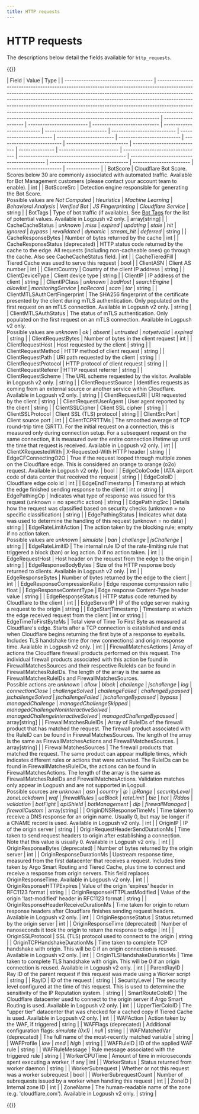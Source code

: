 ```yaml
---
title: HTTP requests
---
```


# HTTP requests

The descriptions below detail the fields available for `http_requests`.

{{<table-wrap>}}

| Field                                 | Value                                                                                                                                                                                                                                                                                                                                                                                                                                                                                 | Type                |
| ------------------------------------- | ------------------------------------------------------------------------------------------------------------------------------------------------------------------------------------------------------------------------------------------------------------------------------------------------------------------------------------------------------------------------------------------------------------------------------------------------------------------------------------- | ------------------- | ------------------------- | ---------------------------- | -------------------------- | -------------------------- | --------------------------- | ------------------------ | ------------------------ | -------------------------- | -------------------------- | -------------------------- | ---------------------------- | --------------- | ------------------------- | -------------------------------- | --------------------------------------------- | ------------------------------------------ | --------------------------------- | ------------------------ | ----------------------- | -------------- |
| BotScore                              | Cloudflare Bot Score. Scores below 30 are commonly associated with automated traffic. Available for Bot Management customers (please contact your account team to enable).                                                                                                                                                                                                                                                                                                            | int                 |
| BotScoreSrc                           | Detection engine responsible for generating the Bot Score. <br />Possible values are <em>Not Computed</em>                                                                                                                                                                                                                                                                                                                                                                            | <em>Heuristics</em> | <em>Machine Learning</em> | <em>Behavioral Analysis</em> | <em>Verified Bot</em>      | <em>JS Fingerprinting</em> | <em>Cloudflare Service</em> | string                   |
| BotTags                               | Type of bot traffic (if available). See [Bot Tags](/bots/about/cloudflare-bot-tags) for the list of potential values. Available in Logpush v2 only.                                                                                                                                                                                                                                                                                                                                   | array\[string]      |
| CacheCacheStatus                      | <em>unknown</em>                                                                                                                                                                                                                                                                                                                                                                                                                                                                      | <em>miss</em>       | <em>expired</em>          | <em>updating</em>            | <em>stale</em>             | <em>hit</em>               | <em>ignored</em>            | <em>bypass</em>          | <em>revalidated</em>     | <em>dynamic</em>           | <em>stream_hit</em>        | <em>deferred</em>          | string                       |
| CacheResponseBytes                    | Number of bytes returned by the cache                                                                                                                                                                                                                                                                                                                                                                                                                                                 | int                 |
| CacheResponseStatus (deprecated)      | HTTP status code returned by the cache to the edge. All requests (including non-cacheable ones) go through the cache. Also see CacheCacheStatus field.                                                                                                                                                                                                                                                                                                                                | int                 |
| CacheTieredFill                       | Tiered Cache was used to serve this request                                                                                                                                                                                                                                                                                                                                                                                                                                           | bool                |
| ClientASN                             | Client AS number                                                                                                                                                                                                                                                                                                                                                                                                                                                                      | int                 |
| ClientCountry                         | Country of the client IP address                                                                                                                                                                                                                                                                                                                                                                                                                                                      | string              |
| ClientDeviceType                      | Client device type                                                                                                                                                                                                                                                                                                                                                                                                                                                                    | string              |
| ClientIP                              | IP address of the client                                                                                                                                                                                                                                                                                                                                                                                                                                                              | string              |
| ClientIPClass                         | <em>unknown</em>                                                                                                                                                                                                                                                                                                                                                                                                                                                                      | <em>badHost</em>    | <em>searchEngine</em>     | <em>allowlist</em>           | <em>monitoringService</em> | <em>noRecord</em>          | <em>scan</em>               | <em>tor</em>             | string                   |
| ClientMTLSAuthCertFingerprint         | The SHA256 fingerprint of the certificate presented by the client during mTLS authentication. Only populated on the first request on an mTLS connection. Available in Logpush v2 only.                                                                                                                                                                                                                                                                                                | string              |
| ClientMTLSAuthStatus                  | The status of mTLS authentication. Only populated on the first request on an mTLS connection. Available in Logpush v2 only. <br />Possible values are <em>unknown</em>                                                                                                                                                                                                                                                                                                                | <em>ok</em>         | <em>absent</em>           | <em>untrusted</em>           | <em>notyetvalid</em>       | <em>expired</em>           | string                      |
| ClientRequestBytes                    | Number of bytes in the client request                                                                                                                                                                                                                                                                                                                                                                                                                                                 | int                 |
| ClientRequestHost                     | Host requested by the client                                                                                                                                                                                                                                                                                                                                                                                                                                                          | string              |
| ClientRequestMethod                   | HTTP method of client request                                                                                                                                                                                                                                                                                                                                                                                                                                                         | string              |
| ClientRequestPath                     | URI path requested by the client                                                                                                                                                                                                                                                                                                                                                                                                                                                      | string              |
| ClientRequestProtocol                 | HTTP protocol of client request                                                                                                                                                                                                                                                                                                                                                                                                                                                       | string              |
| ClientRequestReferer                  | HTTP request referrer                                                                                                                                                                                                                                                                                                                                                                                                                                                                 | string              |
| ClientRequestScheme                   | The URL scheme requested by the visitor. Available in Logpush v2 only.                                                                                                                                                                                                                                                                                                                                                                                                                | string              |
| ClientRequestSource                   | Identifies requests as coming from an external source or another service within Cloudflare. Available in Logpush v2 only.                                                                                                                                                                                                                                                                                                                                                             | string              |
| ClientRequestURI                      | URI requested by the client                                                                                                                                                                                                                                                                                                                                                                                                                                                           | string              |
| ClientRequestUserAgent                | User agent reported by the client                                                                                                                                                                                                                                                                                                                                                                                                                                                     | string              |
| ClientSSLCipher                       | Client SSL cipher                                                                                                                                                                                                                                                                                                                                                                                                                                                                     | string              |
| ClientSSLProtocol                     | Client SSL (TLS) protocol                                                                                                                                                                                                                                                                                                                                                                                                                                                             | string              |
| ClientSrcPort                         | Client source port                                                                                                                                                                                                                                                                                                                                                                                                                                                                    | int                 |
| ClientTCPRTTMs                        | The smoothed average of TCP round-trip time (SRTT). For the initial request on a connection, this is measured only during connection setup. For a subsequent request on the same connection, it is measured over the entire connection lifetime up until the time that request is received. Available in Logpush v2 only.                                                                                                                                                             | int                 |
| ClientXRequestedWith                  | X-Requested-With HTTP header                                                                                                                                                                                                                                                                                                                                                                                                                                                          | string              |
| EdgeCFConnectingO2O                   | True if the request looped through multiple zones on the Cloudflare edge. This is considered an orange to orange (o2o) request. Available in Logpush v2 only.                                                                                                                                                                                                                                                                                                                         | bool                |
| EdgeColoCode                          | IATA airport code of data center that received the request                                                                                                                                                                                                                                                                                                                                                                                                                            | string              |
| EdgeColoID                            | Cloudflare edge colo id                                                                                                                                                                                                                                                                                                                                                                                                                                                               | int                 |
| EdgeEndTimestamp                      | Timestamp at which the edge finished sending response to the client                                                                                                                                                                                                                                                                                                                                                                                                                   | int or string       |
| EdgePathingOp                         | Indicates what type of response was issued for this request (unknown = no specific action)                                                                                                                                                                                                                                                                                                                                                                                            | string              |
| EdgePathingSrc                        | Details how the request was classified based on security checks (unknown = no specific classification)                                                                                                                                                                                                                                                                                                                                                                                | string              |
| EdgePathingStatus                     | Indicates what data was used to determine the handling of this request (unknown = no data)                                                                                                                                                                                                                                                                                                                                                                                            | string              |
| EdgeRateLimitAction                   | The action taken by the blocking rule; empty if no action taken. <br />Possible values are <em>unknown</em>                                                                                                                                                                                                                                                                                                                                                                           | <em>simulate</em>   | <em>ban</em>              | <em>challenge</em>           | <em>jsChallenge</em>       | string                     |
| EdgeRateLimitID                       | The internal rule ID of the rate-limiting rule that triggered a block (ban) or log action. 0 if no action taken.                                                                                                                                                                                                                                                                                                                                                                      | int                 |
| EdgeRequestHost                       | Host header on the request from the edge to the origin                                                                                                                                                                                                                                                                                                                                                                                                                                | string              |
| EdgeResponseBodyBytes                 | Size of the HTTP response body returned to clients. Available in Logpush v2 only.                                                                                                                                                                                                                                                                                                                                                                                                     | int                 |
| EdgeResponseBytes                     | Number of bytes returned by the edge to the client                                                                                                                                                                                                                                                                                                                                                                                                                                    | int                 |
| EdgeResponseCompressionRatio          | Edge response compression ratio                                                                                                                                                                                                                                                                                                                                                                                                                                                       | float               |
| EdgeResponseContentType               | Edge response Content-Type header value                                                                                                                                                                                                                                                                                                                                                                                                                                               | string              |
| EdgeResponseStatus                    | HTTP status code returned by Cloudflare to the client                                                                                                                                                                                                                                                                                                                                                                                                                                 | int                 |
| EdgeServerIP                          | IP of the edge server making a request to the origin                                                                                                                                                                                                                                                                                                                                                                                                                                  | string              |
| EdgeStartTimestamp                    | Timestamp at which the edge received request from the client                                                                                                                                                                                                                                                                                                                                                                                                                          | int or string       |
| EdgeTimeToFirstByteMs                 | Total view of Time To First Byte as measured at Cloudflare's edge. Starts after a TCP connection is established and ends when Cloudflare begins returning the first byte of a response to eyeballs. Includes TLS handshake time (for new connections) and origin response time. Available in Logpush v2 only.                                                                                                                                                                         | int                 |
| FirewallMatchesActions                | Array of actions the Cloudflare firewall products performed on this request. The individual firewall products associated with this action be found in FirewallMatchesSources and their respective RuleIds can be found in FirewallMatchesRuleIDs. The length of the array is the same as FirewallMatchesRuleIDs and FirewallMatchesSources. <br />Possible actions are <em>unknown</em>                                                                                               | <em>allow</em>      | <em>block</em>            | <em>challenge</em>           | <em>jschallenge</em>       | <em>log</em>               | <em>connectionClose</em>    | <em>challengeSolved</em> | <em>challengeFailed</em> | <em>challengeBypassed</em> | <em>jschallengeSolved</em> | <em>jschallengeFailed</em> | <em>jschallengeBypassed</em> | <em>bypass</em> | <em>managedChallenge</em> | <em>managedChallengeSkipped</em> | <em>managedChallengeNonInteractiveSolved</em> | <em>managedChallengeInteractiveSolved</em> | <em>managedChallengeBypassed</em> | array\[string]           |
| FirewallMatchesRuleIDs                | Array of RuleIDs of the firewall product that has matched the request. The firewall product associated with the RuleID can be found in FirewallMatchesSources. The length of the array is the same as FirewallMatchesActions and FirewallMatchesSources.                                                                                                                                                                                                                              | array\[string]      |
| FirewallMatchesSources                | The firewall products that matched the request. The same product can appear multiple times, which indicates different rules or actions that were activated. The RuleIDs can be found in FirewallMatchesRuleIDs, the actions can be found in FirewallMatchesActions. The length of the array is the same as FirewallMatchesRuleIDs and FirewallMatchesActions. Validation matches only appear in Logpush and are not supported in Logpull. <br />Possible sources are <em>unknown</em> | <em>asn</em>        | <em>country</em>          | <em>ip</em>                  | <em>ipRange</em>           | <em>securityLevel</em>     | <em>zoneLockdown</em>       | <em>waf</em>             | <em>firewallRules</em>   | <em>uaBlock</em>           | <em>rateLimit</em>         | <em>bic</em>               | <em>hot</em>                 | <em>l7ddos</em> | <em>validation</em>       | <em>botFight</em>                | <em>apiShield</em>                            | <em>botManagement</em>                     | <em>dlp</em>                      | <em>firewallManaged</em> | <em>firewallCustom</em> | array\[string] |
| OriginDNSResponseTimeMs               | Time taken to receive a DNS response for an origin name. Usually 0, but may be longer if a CNAME record is used. Available in Logpush v2 only.                                                                                                                                                                                                                                                                                                                                        | int                 |
| OriginIP                              | IP of the origin server                                                                                                                                                                                                                                                                                                                                                                                                                                                               | string              |
| OriginRequestHeaderSendDurationMs     | Time taken to send request headers to origin after establishing a connection. Note that this value is usually 0. Available in Logpush v2 only.                                                                                                                                                                                                                                                                                                                                        | int                 |
| OriginResponseBytes (deprecated)      | Number of bytes returned by the origin server                                                                                                                                                                                                                                                                                                                                                                                                                                         | int                 |
| OriginResponseDurationMs              | Upstream response time, measured from the first datacenter that receives a request. Includes time taken by Argo Smart Routing and Tiered Cache, plus time to connect and receive a response from origin servers. This field replaces OriginResponseTime. Available in Logpush v2 only.                                                                                                                                                                                                | int                 |
| OriginResponseHTTPExpires             | Value of the origin 'expires' header in RFC1123 format                                                                                                                                                                                                                                                                                                                                                                                                                                | string              |
| OriginResponseHTTPLastModified        | Value of the origin 'last-modified' header in RFC1123 format                                                                                                                                                                                                                                                                                                                                                                                                                          | string              |
| OriginResponseHeaderReceiveDurationMs | Time taken for origin to return response headers after Cloudflare finishes sending request headers. Available in Logpush v2 only.                                                                                                                                                                                                                                                                                                                                                     | int                 |
| OriginResponseStatus                  | Status returned by the origin server                                                                                                                                                                                                                                                                                                                                                                                                                                                  | int                 |
| OriginResponseTime (deprecated)       | Number of nanoseconds it took the origin to return the response to edge                                                                                                                                                                                                                                                                                                                                                                                                               | int                 |
| OriginSSLProtocol                     | SSL (TLS) protocol used to connect to the origin                                                                                                                                                                                                                                                                                                                                                                                                                                      | string              |
| OriginTCPHandshakeDurationMs          | Time taken to complete TCP handshake with origin. This will be 0 if an origin connection is reused. Available in Logpush v2 only.                                                                                                                                                                                                                                                                                                                                                     | int                 |
| OriginTLSHandshakeDurationMs          | Time taken to complete TLS handshake with origin. This will be 0 if an origin connection is reused. Available in Logpush v2 only.                                                                                                                                                                                                                                                                                                                                                     | int                 |
| ParentRayID                           | Ray ID of the parent request if this request was made using a Worker script                                                                                                                                                                                                                                                                                                                                                                                                           | string              |
| RayID                                 | ID of the request                                                                                                                                                                                                                                                                                                                                                                                                                                                                     | string              |
| SecurityLevel                         | The security level configured at the time of this request. This is used to determine the sensitivity of the IP Reputation system.                                                                                                                                                                                                                                                                                                                                                     | string              |
| SmartRouteColoID                      | The Cloudflare datacenter used to connect to the origin server if Argo Smart Routing is used. Available in Logpush v2 only.                                                                                                                                                                                                                                                                                                                                                           | int                 |
| UpperTierColoID                       | The "upper tier" datacenter that was checked for a cached copy if Tiered Cache is used. Available in Logpush v2 only.                                                                                                                                                                                                                                                                                                                                                                 | int                 |
| WAFAction                             | Action taken by the WAF, if triggered                                                                                                                                                                                                                                                                                                                                                                                                                                                 | string              |
| WAFFlags (deprecated)                 | Additional configuration flags: <em>simulate (0x1)</em>                                                                                                                                                                                                                                                                                                                                                                                                                               | <em>null</em>       | string                    |
| WAFMatchedVar (deprecated)            | The full name of the most-recently matched variable                                                                                                                                                                                                                                                                                                                                                                                                                                   | string              |
| WAFProfile                            | <em>low</em>                                                                                                                                                                                                                                                                                                                                                                                                                                                                          | <em>med</em>        | <em>high</em>             | string                       |
| WAFRuleID                             | ID of the applied WAF rule                                                                                                                                                                                                                                                                                                                                                                                                                                                            | string              |
| WAFRuleMessage                        | Rule message associated with the triggered rule                                                                                                                                                                                                                                                                                                                                                                                                                                       | string              |
| WorkerCPUTime                         | Amount of time in microseconds spent executing a worker, if any                                                                                                                                                                                                                                                                                                                                                                                                                       | int                 |
| WorkerStatus                          | Status returned from worker daemon                                                                                                                                                                                                                                                                                                                                                                                                                                                    | string              |
| WorkerSubrequest                      | Whether or not this request was a worker subrequest                                                                                                                                                                                                                                                                                                                                                                                                                                   | bool                |
| WorkerSubrequestCount                 | Number of subrequests issued by a worker when handling this request                                                                                                                                                                                                                                                                                                                                                                                                                   | int                 |
| ZoneID                                | Internal zone ID                                                                                                                                                                                                                                                                                                                                                                                                                                                                      | int                 |
| ZoneName                              | The human-readable name of the zone (e.g. 'cloudflare.com'). Available in Logpush v2 only.                                                                                                                                                                                                                                                                                                                                                                                            | string              |

{{</table-wrap>}}
